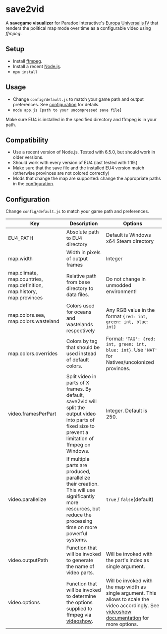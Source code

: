 # save2vid
A **savegame visualizer** for Paradox Interactive's [Europa Universalis IV](http://www.europauniversalis4.com/) that renders the political map mode over time as a configurable video using *ffmpeg*.

## Setup
* Install [ffmpeg](https://ffmpeg.org/download.html).
* Install a recent [Node.js](https://nodejs.org/).
* `npm install`

## Usage
* Change `config/default.js` to match your game path and output preferences. See [configuration](#configuration) for details.
* `node app.js [path to your uncompressed save file]`

Make sure EU4 is installed in the specified directory and ffmpeg is in your path.

## Compatibility
* Use a recent version of Node.js. Tested with 6.5.0, but should work in older versions.
* Should work with every version of EU4 (last tested with 1.19.)
* Make sure that the save file and the installed EU4 version match (otherwise provinces are not colored correctly)
* Mods that change the map are supported: change the appropriate paths in the [configuration](#configuration).

## Configuration
Change `config/default.js` to match your game path and preferences.

|Key|Description|Options|
|---|---|---|
|EU4_PATH|Absolute path to EU4 directory|Default is Windows x64 Steam directory|
|map.width|Width in pixels of output frames|Integer|
|map.climate, map.countries, map.definition, map.history, map.provinces|Relative path from base directory to data files.|Do not change in unmodded environment!|
|map.colors.sea, map.colors.wasteland|Colors used for oceans and wastelands respectively|Any RGB value in the format `{red: int, green: int, blue: int}`|
|map.colors.overrides|Colors by tag that should be used instead of default colors.|Format: `'TAG': {red: int, green: int, blue: int}`. Use `'NAT'` for Natives/uncolonized provinces.|
|video.framesPerPart|Split video in parts of X frames. By default, save2vid will split the output video into parts of fixed size to prevent a limitation of ffmpeg on Windows.|Integer. Default is 250.|
|video.parallelize|If multiple parts are produced, parallelize their creation. This will use significantly more resources, but reduce the processing time on more powerful systems.|`true` / `false`(default)|
|video.outputPath|Function that will be invoked to generate the name of video parts.|Will be invoked with the part's index as single argument.|
|video.options|Function that will be invoked to determine the options supplied to ffmpeg via [videoshow](https://github.com/h2non/videoshow).|Will be invoked with the map width as single argument. This allows to scale the video accordingly. See [videoshow documentation](https://github.com/h2non/videoshow#video-options) for more options.|
